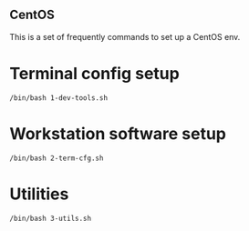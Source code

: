 CentOS 
----------------
This is a set of frequently commands to set up a CentOS env.

# Terminal config setup
```
/bin/bash 1-dev-tools.sh
```

# Workstation software setup
```
/bin/bash 2-term-cfg.sh
```


# Utilities
```
/bin/bash 3-utils.sh
```